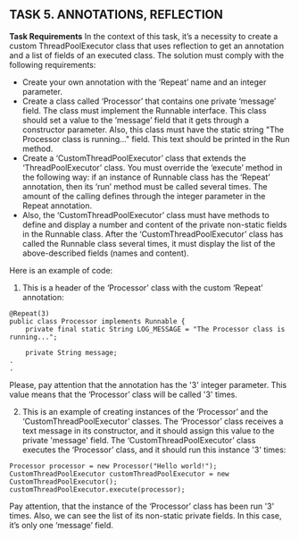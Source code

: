 ## TASK 5. ANNOTATIONS, REFLECTION

**Task Requirements**
In the context of this task, it’s a necessity to create a custom ThreadPoolExecutor class that uses reflection to get an annotation and a list of fields of an executed class. The solution must comply with the following requirements:
- Create your own annotation with the ‘Repeat’ name and an integer parameter.
- Create a class called ‘Processor’ that contains one private ‘message’ field. The class must implement the Runnable interface. This class should set a value to the ‘message’ field that it gets through a constructor parameter. Also, this class must have the static string "The Processor class is running..." field. This text should be printed in the Run method.
- Create a ‘CustomThreadPoolExecutor’ class that extends the ‘ThreadPoolExecutor’ class. You must override the ‘execute’ method in the following way: if an instance of Runnable class has the ‘Repeat’ annotation, then its ‘run’ method must be called several times. The amount of the calling defines through the integer parameter in the Repeat annotation.
- Also, the ‘CustomThreadPoolExecutor’ class must have methods to define and display a number and content of the private non-static fields in the Runnable class. After the ‘CustomThreadPoolExecutor’ class has called the Runnable class several times, it must display the list of the above-described fields (names and content).

Here is an example of code:

1. This is a header of the ‘Processor’ class with the custom ‘Repeat’ annotation:
```
@Repeat(3)
public class Processor implements Runnable {
    private final static String LOG_MESSAGE = "The Processor class is running...";

    private String message;
.
.
```
Please, pay attention that the annotation has the '3' integer parameter. This value means that the ‘Processor’ class will be called '3' times.

2. This is an example of creating instances of the ‘Processor’ and the ‘CustomThreadPoolExecutor’ classes. The ‘Processor’ class receives a text message in its constructor, and it should assign this value to the private 'message' field. The ‘CustomThreadPoolExecutor’ class executes the ‘Processor’ class, and it should run this instance '3' times:
```
Processor processor = new Processor("Hello world!");
CustomThreadPoolExecutor customThreadPoolExecutor = new CustomThreadPoolExecutor();
customThreadPoolExecutor.execute(processor);
```

Pay attention, that the instance of the ‘Processor’ class has been run '3' times. Also, we can see the list of its non-static private fields. In this case, it’s only one ‘message’ field.